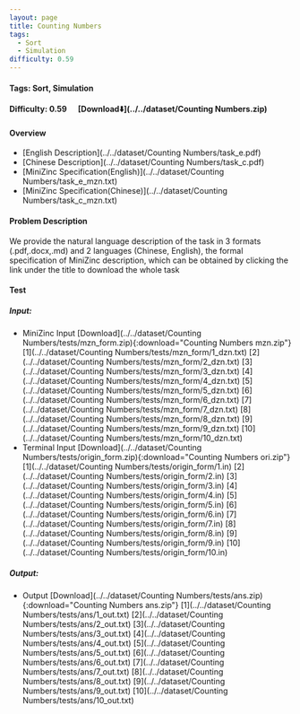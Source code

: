 ```yaml
---
layout: page
title: Counting Numbers
tags:
  - Sort
  - Simulation
difficulty: 0.59
---
```


#### Tags: Sort, Simulation
#### Difficulty: 0.59 &nbsp;&nbsp;&nbsp;&nbsp; [Download⬇️](../../dataset/Counting Numbers.zip)
#### Overview
- [English Description](../../dataset/Counting Numbers/task_e.pdf)
- [Chinese Description](../../dataset/Counting Numbers/task_c.pdf)
- [MiniZinc Specification(English)](../../dataset/Counting Numbers/task_e_mzn.txt)
- [MiniZinc Specification(Chinese)](../../dataset/Counting Numbers/task_c_mzn.txt)

#### Problem Description
We provide the natural language description of the task in 3 formats (.pdf,.docx,.md) and 2 languages (Chinese, English), the formal specification of MiniZinc description, which can be obtained by clicking the link under the title to download the whole task
#### Test
##### Input:
- MiniZinc Input [Download](../../dataset/Counting Numbers/tests/mzn_form.zip){:download="Counting Numbers mzn.zip"} [1](../../dataset/Counting Numbers/tests/mzn_form/1_dzn.txt) [2](../../dataset/Counting Numbers/tests/mzn_form/2_dzn.txt) [3](../../dataset/Counting Numbers/tests/mzn_form/3_dzn.txt) [4](../../dataset/Counting Numbers/tests/mzn_form/4_dzn.txt) [5](../../dataset/Counting Numbers/tests/mzn_form/5_dzn.txt) [6](../../dataset/Counting Numbers/tests/mzn_form/6_dzn.txt) [7](../../dataset/Counting Numbers/tests/mzn_form/7_dzn.txt) [8](../../dataset/Counting Numbers/tests/mzn_form/8_dzn.txt) [9](../../dataset/Counting Numbers/tests/mzn_form/9_dzn.txt) [10](../../dataset/Counting Numbers/tests/mzn_form/10_dzn.txt) 
- Terminal Input [Download](../../dataset/Counting Numbers/tests/origin_form.zip){:download="Counting Numbers ori.zip"} [1](../../dataset/Counting Numbers/tests/origin_form/1.in) [2](../../dataset/Counting Numbers/tests/origin_form/2.in) [3](../../dataset/Counting Numbers/tests/origin_form/3.in) [4](../../dataset/Counting Numbers/tests/origin_form/4.in) [5](../../dataset/Counting Numbers/tests/origin_form/5.in) [6](../../dataset/Counting Numbers/tests/origin_form/6.in) [7](../../dataset/Counting Numbers/tests/origin_form/7.in) [8](../../dataset/Counting Numbers/tests/origin_form/8.in) [9](../../dataset/Counting Numbers/tests/origin_form/9.in) [10](../../dataset/Counting Numbers/tests/origin_form/10.in) 

##### Output:
- Output [Download](../../dataset/Counting Numbers/tests/ans.zip){:download="Counting Numbers ans.zip"} [1](../../dataset/Counting Numbers/tests/ans/1_out.txt) [2](../../dataset/Counting Numbers/tests/ans/2_out.txt) [3](../../dataset/Counting Numbers/tests/ans/3_out.txt) [4](../../dataset/Counting Numbers/tests/ans/4_out.txt) [5](../../dataset/Counting Numbers/tests/ans/5_out.txt) [6](../../dataset/Counting Numbers/tests/ans/6_out.txt) [7](../../dataset/Counting Numbers/tests/ans/7_out.txt) [8](../../dataset/Counting Numbers/tests/ans/8_out.txt) [9](../../dataset/Counting Numbers/tests/ans/9_out.txt) [10](../../dataset/Counting Numbers/tests/ans/10_out.txt) 

